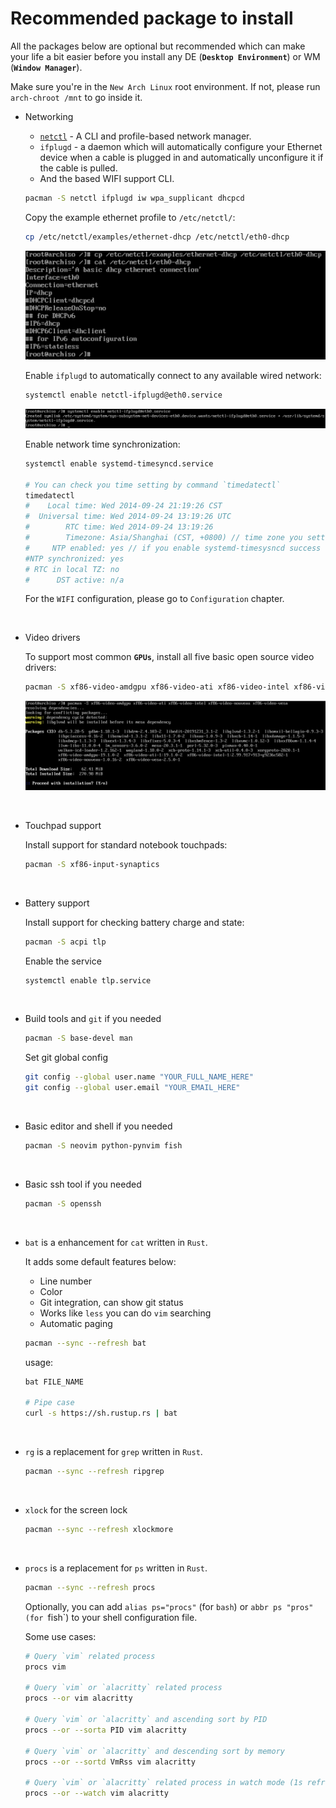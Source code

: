 # Recommended package to install

All the packages below are optional but recommended which can make your life a bit easier before you install any DE (**`Desktop Environment`**) or WM (**`Window Manager`**).

Make sure you're in the `New Arch Linux` root environment. If not, please run `arch-chroot /mnt` to go inside it.

- Networking

    - [`netctl`](https://wiki.archlinux.org/index.php/netctl) - A CLI and profile-based network manager.
    - `ifplugd` - a daemon which will automatically configure your Ethernet device when a cable is plugged in and automatically unconfigure it if the cable is pulled.
    - And the based WIFI support CLI.

    ```bash
    pacman -S netctl ifplugd iw wpa_supplicant dhcpcd
    ```

    Copy the example ethernet profile to `/etc/netctl/`:

    ```bash
    cp /etc/netctl/examples/ethernet-dhcp /etc/netctl/eth0-dhcp
    ```

    ![36.png](./images/virtual-box-installation/36.png)

    Enable `ifplugd` to automatically connect to any available wired network:

    ```bash
    systemctl enable netctl-ifplugd@eth0.service
    ```

    ![37.png](./images/virtual-box-installation/37.png)

    Enable network time synchronization:
    ```bash
    systemctl enable systemd-timesyncd.service

    # You can check you time setting by command `timedatectl`
    timedatectl
    #    Local time: Wed 2014-09-24 21:19:26 CST
    #  Universal time: Wed 2014-09-24 13:19:26 UTC
    #        RTC time: Wed 2014-09-24 13:19:26
    #        Timezone: Asia/Shanghai (CST, +0800) // time zone you setted
    #     NTP enabled: yes // if you enable systemd-timesysncd success here will be yes, otherwise you need use `systemctl status systemd-timesyncd.service` to check it
    #NTP synchronized: yes
    # RTC in local TZ: no
    #      DST active: n/a
    ```


    For the `WIFI` configuration, please go to `Configuration` chapter.

    </br>

- Video drivers

    To support most common **`GPUs`**, install all five basic open source video drivers:

    ```bash
    pacman -S xf86-video-amdgpu xf86-video-ati xf86-video-intel xf86-video-nouveau xf86-video-vesa
    ```

    ![38.png](./images/virtual-box-installation/38.png)

    </br>

- Touchpad support

    Install support for standard notebook touchpads:

    ```bash
    pacman -S xf86-input-synaptics
    ```

    </br>

- Battery support

    Install support for checking battery charge and state:

    ```bash
    pacman -S acpi tlp
    ```

    Enable the service

    ```bash
    systemctl enable tlp.service
    ```

    </br>

- Build tools and `git` if you needed

    ```bash
    pacman -S base-devel man
    ```

    Set git global config

    ```bash
    git config --global user.name "YOUR_FULL_NAME_HERE"
    git config --global user.email "YOUR_EMAIL_HERE"
    ```

    </br>

- Basic editor and shell if you needed

    ```bash
    pacman -S neovim python-pynvim fish
    ```

    </br>

- Basic ssh tool if you needed

    ```bash
    pacman -S openssh
    ```

    </br>

- `bat` is a enhancement for `cat` written in `Rust`.

    It adds some default features below:

    - Line number
    - Color
    - Git integration, can show git status
    - Works like `less` you can do `vim` searching
    - Automatic paging

    ```bash
    pacman --sync --refresh bat
    ```

    usage:

    ```bash
    bat FILE_NAME

    # Pipe case
    curl -s https://sh.rustup.rs | bat
    ```

    </br>

- `rg` is a replacement for `grep` written in `Rust`.

    ```bash
    pacman --sync --refresh ripgrep
    ```

    </br>

- `xlock` for the screen lock

    ```bash
    pacman --sync --refresh xlockmore
    ```

    </br>

- `procs` is a replacement for `ps` written in `Rust`.

    ```bash
    pacman --sync --refresh procs
    ```

    Optionally, you can add `alias ps="procs"` (for `bash`) or `abbr ps "pros" (for `fish`)
    to your shell configuration file.

    Some use cases:

    ```bash
    # Query `vim` related process
    procs vim

    # Query `vim` or `alacritty` related process
    procs --or vim alacritty

    # Query `vim` or `alacritty` and ascending sort by PID
    procs --or --sorta PID vim alacritty

    # Query `vim` or `alacritty` and descending sort by memory
    procs --or --sortd VmRss vim alacritty

    # Query `vim` or `alacritty` related process in watch mode (1s refresh rate)
    procs --or --watch vim alacritty
    ```

    </br>

